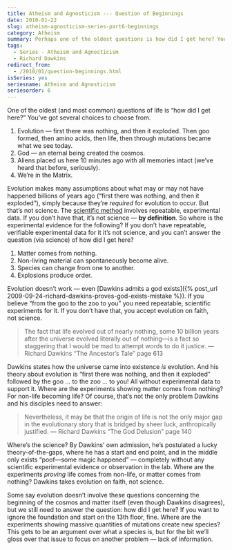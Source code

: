 ```yaml
---
title: Atheism and Agnosticism --- Question of Beginnings
date: 2010-01-22
slug: atheism-agnosticism-series-part6-beginnings
category: Atheism
summary: Perhaps one of the oldest questions is how did I get here? You have 4 choices.
tags: 
  - Series - Atheism and Agnosticism
  - Richard Dawkins
redirect_from:
  - /2010/01/question-beginnings.html
isSeries: yes
seriesname: Atheism and Agnosticism
seriesorder: 6
---
```





One of the oldest (and most common) questions of life is “how did I get
here?” You’ve got several choices to choose from.

1.  Evolution — first there was nothing, and then it exploded. Then goo
    formed, then amino acids, then life, then through mutations became
    what we see today.
2.  God — an eternal being created the cosmos.
3.  Aliens placed us here 10 minutes ago with all memories intact (we’ve
    heard that before, seriously).
4.  We’re in the Matrix.

Evolution makes many assumptions about what may or may not have happened
billions of years ago (“first there was nothing, and then it exploded”),
simply because they’re *required* for evolution to occur. But that’s not
science. The [scientific method](http://en.wikipedia.org/wiki/Scientific_method) involves
repeatable, experimental data. If you don’t have that, it’s not science
— **by definition**. So where is the experimental evidence for the
following? If you don’t have repeatable, verifiable experimental data
for it it’s not science, and you can’t answer the question (via science)
of how did I get here?

1.  Matter comes from nothing.
2.  Non-living material can spontaneously become alive.
3.  Species can change from one to another.
4.  Explosions produce order.

Evolution doesn’t work — even [Dawkins admits a god exists]({% post_url 2009-09-24-richard-dawkins-proves-god-exists-mistake %}).
If you believe “from the goo to the zoo to you” you need repeatable,
scientific experiments for it. If you don’t have that, you accept
evolution on faith, not science.

> The fact that life evolved out of nearly nothing, some 10 billion
> years after the universe evolved literally out of nothing—is a fact so
> staggering that I would be mad to attempt words to do it justice. —
> Richard Dawkins “The Ancestor’s Tale” page 613

Dawkins states how the universe came into existence *is* evolution. And
his theory about evolution is “first there was nothing, and then it
exploded” followed by the goo … to the zoo … to you! All without
experimental data to support it. Where are the experiments showing
matter comes from nothing? For non-life becoming life? Of course, that’s
not the only problem Dawkins and his disciples need to answer:

> Nevertheless, it may be that the origin of life is not the only major
> gap in the evolutionary story that is bridged by sheer luck,
> anthropically justified. — Richard Dawkins “The God Delusion” page 140

Where’s the science? By Dawkins’ own admission, he’s postulated a lucky
theory-of-the-gaps, where he has a start and end point, and in the
middle only exists “poof—some magic happened” — completely without any
scientific experimental evidence or observation in the lab. Where are
the experiments *proving* life comes from non-life, or matter comes from
nothing? Dawkins takes evolution on faith, not science.

Some say evolution doesn’t involve these questions concerning the
beginning of the cosmos and matter itself (even though Dawkins
disagrees), but we still need to answer the question: how did I get
here? If you want to ignore the foundation and start on the 13th floor,
fine. Where are the experiments showing massive quantities of mutations
create new species? This gets to be an argument over what a species is,
but for the bit we’ll gloss over that issue to focus on another problem
— lack of information.

